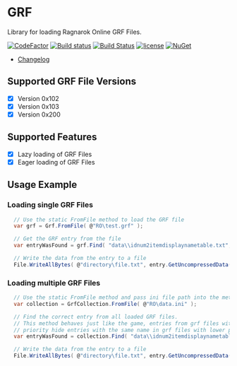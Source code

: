 # GRF

Library for loading Ragnarok Online GRF Files.

[![CodeFactor](https://www.codefactor.io/repository/github/arminherling/grf/badge?style=plastic)](https://www.codefactor.io/repository/github/arminherling/grf) [![Build status](https://ci.appveyor.com/api/projects/status/325bija509s7wnp0?svg=true)](https://ci.appveyor.com/project/arminherling/grf) [![Build Status](https://travis-ci.org/arminherling/GRF.svg?branch=master)](https://travis-ci.org/arminherling/GRF) [![license](https://img.shields.io/github/license/arminherling/GRF.svg)](https://github.com/arminherling/GRF/blob/master/LICENSE) [![NuGet](https://img.shields.io/nuget/v/GRF.svg)](https://www.nuget.org/packages/GRF/)


 * [Changelog](CHANGELOG.md)

## Supported GRF File Versions

- [x] Version 0x102
- [x] Version 0x103
- [x] Version 0x200

## Supported Features

- [x] Lazy loading of GRF Files
- [x] Eager loading of GRF Files

## Usage Example

### Loading single GRF Files

```cs
  // Use the static FromFile method to load the GRF file
  var grf = Grf.FromFile( @"RO\test.grf" );

  // Get the GRF entry from the file
  var entryWasFound = grf.Find( "data\\idnum2itemdisplaynametable.txt", out GrfEntry entry );

  // Write the data from the entry to a file
  File.WriteAllBytes( @"directory\file.txt", entry.GetUncompressedData() );

```

### Loading multiple GRF Files

```cs
  // Use the static FromFile method and pass ini file path into the method to load the collection
  var collection = GrfCollection.FromFile( @"RO\data.ini" );

  // Find the correct entry from all loaded GRF files.
  // This method behaves just like the game, entries from grf files with a higher 
  // priority hide entries with the same name in grf files with lower priorities
  var entryWasFound = collection.Find( "data\\idnum2itemdisplaynametable.txt", out GrfEntry entry );

  // Write the data from the entry to a file
  File.WriteAllBytes( @"directory\file.txt", entry.GetUncompressedData() );

```
